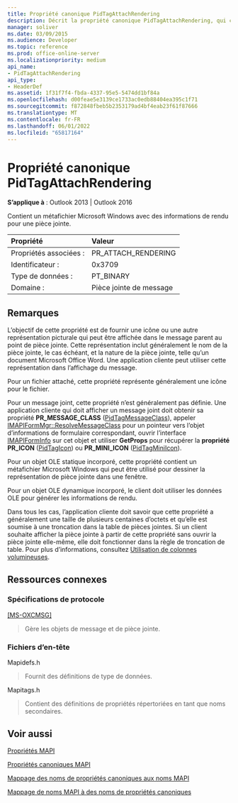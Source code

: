 ```yaml
---
title: Propriété canonique PidTagAttachRendering
description: Décrit la propriété canonique PidTagAttachRendering, qui contient un métafichier Microsoft Windows avec des informations de rendu pour une pièce jointe.
manager: soliver
ms.date: 03/09/2015
ms.audience: Developer
ms.topic: reference
ms.prod: office-online-server
ms.localizationpriority: medium
api_name:
- PidTagAttachRendering
api_type:
- HeaderDef
ms.assetid: 1f31f7f4-fbda-4337-95e5-5474dd1bf84a
ms.openlocfilehash: d00feae5e3139ce1733ac0edb88404ea395c1f71
ms.sourcegitcommit: f872848fbeb5b2353179ad4bf4eab23f61f87666
ms.translationtype: MT
ms.contentlocale: fr-FR
ms.lasthandoff: 06/01/2022
ms.locfileid: "65817164"
---
```

# <a name="pidtagattachrendering-canonical-property"></a>Propriété canonique PidTagAttachRendering

  
  
**S’applique à** : Outlook 2013 | Outlook 2016 
  
Contient un métafichier Microsoft Windows avec des informations de rendu pour une pièce jointe. 
  
|Propriété|Valeur|
|:-----|:-----|
|Propriétés associées :  <br/> |PR_ATTACH_RENDERING  <br/> |
|Identificateur :  <br/> |0x3709  <br/> |
|Type de données :  <br/> |PT_BINARY  <br/> |
|Domaine :  <br/> |Pièce jointe de message  <br/> |
   
## <a name="remarks"></a>Remarques

L’objectif de cette propriété est de fournir une icône ou une autre représentation picturale qui peut être affichée dans le message parent au point de pièce jointe. Cette représentation inclut généralement le nom de la pièce jointe, le cas échéant, et la nature de la pièce jointe, telle qu’un document Microsoft Office Word. Une application cliente peut utiliser cette représentation dans l’affichage du message. 
  
Pour un fichier attaché, cette propriété représente généralement une icône pour le fichier. 
  
Pour un message joint, cette propriété n’est généralement pas définie. Une application cliente qui doit afficher un message joint doit obtenir sa propriété **PR_MESSAGE_CLASS** ([PidTagMessageClass](pidtagmessageclass-canonical-property.md)), appeler [IMAPIFormMgr::ResolveMessageClass](imapiformmgr-resolvemessageclass.md) pour un pointeur vers l’objet d’informations de formulaire correspondant, ouvrir l’interface [IMAPIFormInfo](imapiforminfoimapiprop.md) sur cet objet et utiliser **GetProps** pour récupérer la **propriété PR_ICON** ([PidTagIcon](pidtagicon-canonical-property.md)) ou **PR_MINI_ICON** ([PidTagMiniIcon](pidtagminiicon-canonical-property.md)). 
  
Pour un objet OLE statique incorporé, cette propriété contient un métafichier Microsoft Windows qui peut être utilisé pour dessiner la représentation de pièce jointe dans une fenêtre. 
  
Pour un objet OLE dynamique incorporé, le client doit utiliser les données OLE pour générer les informations de rendu. 
  
Dans tous les cas, l’application cliente doit savoir que cette propriété a généralement une taille de plusieurs centaines d’octets et qu’elle est soumise à une troncation dans la table de pièces jointes. Si un client souhaite afficher la pièce jointe à partir de cette propriété sans ouvrir la pièce jointe elle-même, elle doit fonctionner dans la règle de troncation de table. Pour plus d’informations, consultez [Utilisation de colonnes volumineuses](working-with-large-columns.md). 
  
## <a name="related-resources"></a>Ressources connexes

### <a name="protocol-specifications"></a>Spécifications de protocole

[[MS-OXCMSG]](https://msdn.microsoft.com/library/7fd7ec40-deec-4c06-9493-1bc06b349682%28Office.15%29.aspx)
  
> Gère les objets de message et de pièce jointe.
    
### <a name="header-files"></a>Fichiers d’en-tête

Mapidefs.h
  
> Fournit des définitions de type de données.
    
Mapitags.h
  
> Contient des définitions de propriétés répertoriées en tant que noms secondaires.
    
## <a name="see-also"></a>Voir aussi



[Propriétés MAPI](mapi-properties.md)
  
[Propriétés canoniques MAPI](mapi-canonical-properties.md)
  
[Mappage des noms de propriétés canoniques aux noms MAPI](mapping-canonical-property-names-to-mapi-names.md)
  
[Mappage de noms MAPI à des noms de propriétés canoniques](mapping-mapi-names-to-canonical-property-names.md)

